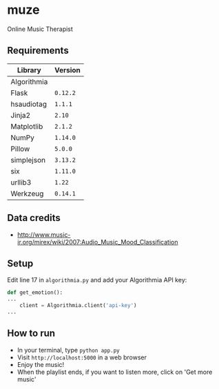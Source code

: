 # muze
Online Music Therapist

## Requirements

|Library|Version|
|-------|-------|
|Algorithmia||
|Flask|`0.12.2`|
|hsaudiotag|`1.1.1`|
|Jinja2|`2.10`|
|Matplotlib|`2.1.2`|
|NumPy|`1.14.0`|
|Pillow|`5.0.0`|
|simplejson|`3.13.2`|
|six|`1.11.0`|
|urllib3|`1.22`|
|Werkzeug|`0.14.1`|

## Data credits
- http://www.music-ir.org/mirex/wiki/2007:Audio_Music_Mood_Classification

## Setup
Edit line 17 in `algorithmia.py` and add your Algorithmia API key:

```python
def get_emotion():
...
    client = Algorithmia.client('api-key')
...
```
## How to run
- In your terminal, type `python app.py`
- Visit `http://localhost:5000` in a web browser
- Enjoy the music!
- When the playlist ends, if you want to listen more, click on 'Get more music'
